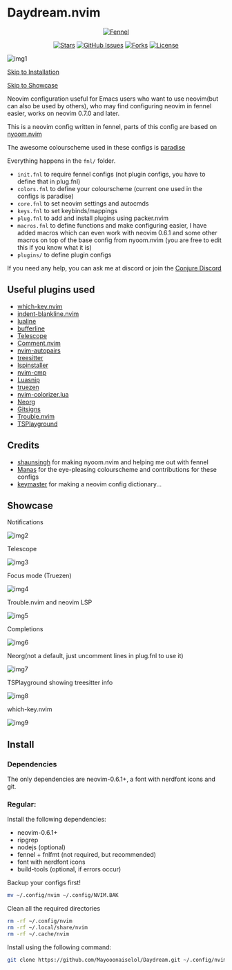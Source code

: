 # Daydream.nvim

<div align="center">

[![Fennel](	https://img.shields.io/badge/Made%20with%20Fennel-2C2D72?style=for-the-badge&logo=lua&logoColor=white)](https://fennel-lang.org)

</div>

<div align="center">

[![Stars](https://img.shields.io/github/stars/Mayooonaiselol/Daydream.nvim?color=%23b66467&style=for-the-badge)](https://github.com/Mayooonaiselol/Daydream.nvim/stargazers)
[![GitHub Issues](https://img.shields.io/github/issues/Mayooonaiselol/Daydream.nvim?color=%238c977d&style=for-the-badge)](https://github.com/Mayooonaiselol/Daydream.nvim/issues)
[![Forks](https://img.shields.io/github/forks/Mayooonaiselol/Daydream.nvim?color=%23d9bc8c&logoColor=%23151515&style=for-the-badge)](https://github.com/Mayooonaiselol/Daydream.nvim/network/members)
[![License](https://img.shields.io/github/license/Mayooonaiselol/Daydream.nvim?color=%238da3b9&style=for-the-badge)](https://mit-license.org/)

</div>

![img1](Screenshots/1648900820_grim.png)

[Skip to Installation](https://github.com/Mayooonaiselol/Daydream.nvim/tree/master#install)

[Skip to Showcase](https://github.com/Mayooonaiselol/Daydream.nvim/tree/master#showcase)

Neovim configuration useful for Emacs users who want to use neovim(but can also be used by others), who may find configuring neovim in fennel easier, works on neovim 0.7.0 and later.

This is a neovim config written in fennel, parts of this config are based on [nyoom.nvim](https://github.com/shaunsingh/nyoom.nvim)

The awesome colourscheme used in these configs is [paradise](https://github.com/Manas140/paradise)

Everything happens in the `fnl/` folder.

- `init.fnl` to require fennel configs (not plugin configs, you have to define that in plug.fnl)
- `colors.fnl` to define your colourscheme (current one used in the configs is paradise)
- `core.fnl` to set neovim settings and autocmds
- `keys.fnl` to set keybinds/mappings
- `plug.fnl` to add and install plugins using packer.nvim
- `macros.fnl` to define functions and make configuring easier, I have added macros which can even work with neovim 0.6.1 and some other macros on top of the base config from nyoom.nvim (you are free to edit this if you know what it is)
- `plugins/` to define plugin configs

If you need any help, you can ask me at discord or join the [Conjure Discord](https://conjure.fun/discord)

## Useful plugins used

- [which-key.nvim](https://github.com/folke/which-key.nvim)
- [indent-blankline.nvim](https://github.com/lukas-reineke/indent-blankline.nvim)
- [lualine](https://github.com/nvim-lualine/lualine.nvim)
- [bufferline](https://github.com/akinsho/bufferline.nvim)
- [Telescope](https://github.com/nvim-telescope/telescope.nvim)
- [Comment.nvim](https://github.com/numToStr/Comment.nvim)
- [nvim-autopairs](https://github.com/windwp/nvim-autopairs)
- [treesitter](https://github.com/nvim-treesitter/nvim-treesitter)
- [lspinstaller](https://github.com/williamboman/nvim-lsp-installer)
- [nvim-cmp](https://github.com/hrsh7th/nvim-cmp)
- [Luasnip](https://github.com/L3MON4D3/LuaSnip)
- [truezen](https://github.com/Pocco81/TrueZen.nvim)
- [nvim-colorizer.lua](https://github.com/norcalli/nvim-colorizer.lua)
- [Neorg](https://github.com/nvim-neorg/neorg)
- [Gitsigns](https://github.com/lewis6991/gitsigns.nvim)
- [Trouble.nvim](https://github.com/folke/trouble.nvim)
- [TSPlayground](https://github.com/nvim-treesitter/playground)

## Credits

- [shaunsingh](https://github.com/shaunsingh) for making nyoom.nvim and helping me out with fennel
- [Manas](https://github.com/Manas140) for the eye-pleasing colourscheme and contributions for these configs
- [keymaster](https://github.com/pagankeymaster) for making a neovim config dictionary...

## Showcase

Notifications

![img2](Screenshots/1648900691_grim.png)

Telescope

![img3](Screenshots/1648900716_grim.png)

Focus mode (Truezen)

![img4](Screenshots/1648900737_grim.png)

Trouble.nvim and neovim LSP

![img5](Screenshots/1648903199_grim.png)

Completions

![img6](Screenshots/1648900879_grim.png)

Neorg(not a default, just uncomment lines in plug.fnl to use it)

![img7](Screenshots/1648900931_grim.png)

TSPlayground showing treesitter info

![img8](Screenshots/1648901062_grim.png)

which-key.nvim

![img9](Screenshots/1648902063_grim.png)

## Install

### Dependencies

The only dependencies are neovim-0.6.1+, a font with nerdfont icons and git.

### Regular:

Install the following dependencies: 
- neovim-0.6.1+
- ripgrep
- nodejs (optional)
- fennel + fnlfmt (not required, but recommended)
- font with nerdfont icons
- build-tools (optional, if errors occur)

Backup your configs first!

```bash
mv ~/.config/nvim ~/.config/NVIM.BAK
```

Clean all the required directories

```bash
rm -rf ~/.config/nvim
rm -rf ~/.local/share/nvim
rm -rf ~/.cache/nvim
```

Install using the following command:

```bash
git clone https://github.com/Mayooonaiselol/Daydream.git ~/.config/nvim --depth 1 && nvim +PackerSync
```
